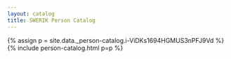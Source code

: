```yaml
---
layout: catalog
title: SWERIK Person Catalog
---
```

{% assign p = site.data._person-catalog.i-ViDKs1694HGMUS3nPFJ9Vd %}
{% include person-catalog.html p=p %}

